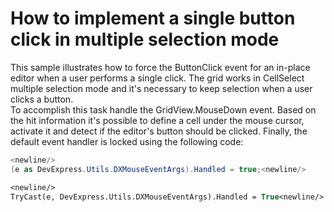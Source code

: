 # How to implement a single button click in multiple selection mode


<p>This sample illustrates how to force the ButtonClick event for an in-place editor when a user performs a single click. The grid works in CellSelect multiple selection mode and it's necessary to keep selection when a user clicks a button. <br />
To accomplish this task handle the GridView.MouseDown event. Based on the hit information it's possible to define a cell under the mouse cursor, activate it and detect if the editor's button should be clicked. Finally, the default event handler is locked using the following code:</p>

```cs
<newline/>
(e as DevExpress.Utils.DXMouseEventArgs).Handled = true;<newline/>

```



```vb
<newline/>
TryCast(e, DevExpress.Utils.DXMouseEventArgs).Handled = True<newline/>

```

<br />
<br />


<br/>


